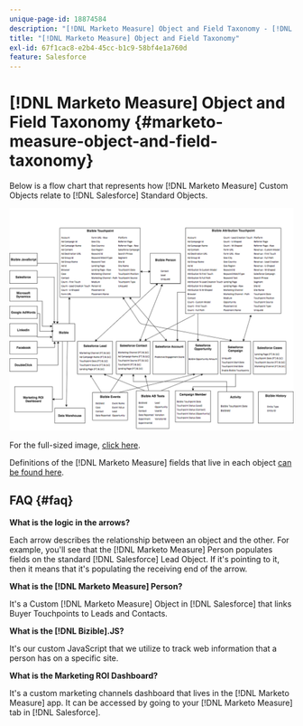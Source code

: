 ```yaml
---
unique-page-id: 18874584
description: "[!DNL Marketo Measure] Object and Field Taxonomy - [!DNL Marketo Measure] - Product Documentation"
title: "[!DNL Marketo Measure] Object and Field Taxonomy"
exl-id: 67f1cac8-e2b4-45cc-b1c9-58bf4e1a760d
feature: Salesforce
---
```

# [!DNL Marketo Measure] Object and Field Taxonomy {#marketo-measure-object-and-field-taxonomy}

Below is a flow chart that represents how [!DNL Marketo Measure] Custom Objects relate to [!DNL Salesforce] Standard Objects.

![](assets/1-2.png)

For the full-sized image, [click here](assets/bizible-object-and-field-taxonomy-graph-full.png).

Definitions of the [!DNL Marketo Measure] fields that live in each object [can be found here](/help/introduction-to-marketo-measure/overview-resources/glossary-of-marketo-measure-fields.md).

## FAQ {#faq}

**What is the logic in the arrows?**

Each arrow describes the relationship between an object and the other. For example, you'll see that the [!DNL Marketo Measure] Person populates fields on the standard [!DNL Salesforce] Lead Object. If it's pointing to it, then it means that it's populating the receiving end of the arrow.

**What is the [!DNL Marketo Measure] Person?**

It's a Custom [!DNL Marketo Measure] Object in [!DNL Salesforce] that links Buyer Touchpoints to Leads and Contacts.

**What is the [!DNL Bizible].JS?**

It's our custom JavaScript that we utilize to track web information that a person has on a specific site.

**What is the Marketing ROI Dashboard?**

It's a custom marketing channels dashboard that lives in the [!DNL Marketo Measure] app. It can be accessed by going to your [!DNL Marketo Measure] tab in [!DNL Salesforce].
